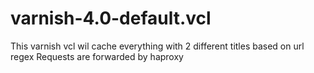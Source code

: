 # varnish-4.0-default.vcl
This varnish vcl wil cache everything with 2 different titles based on url regex
Requests are forwarded by haproxy

